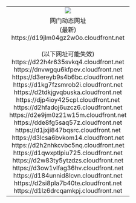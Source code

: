 ﻿<table>
  <tr></tr>
  <tr><td colspan=2 align=center><img src="https://d19jlm04gz2w0o.cloudfront.net/Up/oGate.jpg" /></td></tr>
  <tr><td colspan=2 align=center>网门动态网址<br/>(最新)
<br>https://d19jlm04gz2w0o.cloudfront.net
<br/><br/>(以下网址可能失效)
<br>https://d22h4r635svkq4.cloudfront.net
<br>https://dnvwgqu6kfpev.cloudfront.net
<br>https://d3ereyb9s4b6bc.cloudfront.net
<br>https://d1kg7fzsmrob2i.cloudfront.net
<br>https://d2tdkjgvqbuska.cloudfront.net
<br>https://djp4ioy425cpl.cloudfront.net
<br>https://d2hfadoj6uzcz6.cloudfront.net
<br>https://d2e9jm0z21w15m.cloudfront.net
<br>https://dde8fg5saq57z.cloudfront.net
<br>https://d1jxji847bqsrc.cloudfront.net
<br>https://d3lcsa6bvkom14.cloudfront.net
<br>https://d2h2nhkcvbc5nq.cloudfront.net
<br>https://d1qwxptlpiu725.cloudfront.net
<br>https://d2w83ty5ytzdzs.cloudfront.net
<br>https://d3ow1vlfag36hv.cloudfront.net
<br>https://d184unnid8lcvn.cloudfront.net
<br>https://d2si8pla7b40te.cloudfront.net
<br>https://d1lz6drcqamkpj.cloudfront.net
    </td>
  </tr>
</table>
